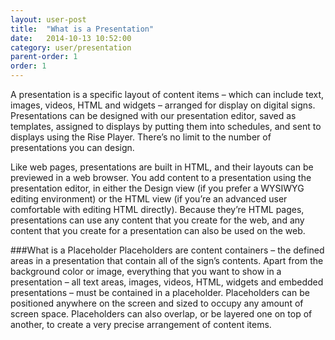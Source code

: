 ```yaml
---
layout: user-post
title:  "What is a Presentation"
date:   2014-10-13 10:52:00
category: user/presentation
parent-order: 1
order: 1
---
```


A presentation is a specific layout of content items – which can include text, images, videos, HTML and widgets – arranged for display on digital signs.  Presentations can be designed with our presentation editor, saved as templates, assigned to displays by putting them into schedules, and sent to displays using the Rise Player.  There’s no limit to the number of presentations you can design.
 
Like web pages, presentations are built in HTML, and their layouts can be previewed in a web browser.  You add content to a presentation using the presentation editor, in either the Design view (if you prefer a WYSIWYG editing environment) or the HTML view (if you’re an advanced user comfortable with editing HTML directly).  Because they’re HTML pages, presentations can use any content that you create for the web, and any content that you create for a presentation can also be used on the web.


###What is a Placeholder
Placeholders are content containers – the defined areas in a presentation that contain all of the sign’s contents.  Apart from the background color or image, everything that you want to show in a presentation – all text areas, images, videos, HTML, widgets and embedded presentations – must be contained in a placeholder.  Placeholders can be positioned anywhere on the screen and sized to occupy any amount of screen space.  Placeholders can also overlap, or be layered one on top of another, to create a very precise arrangement of content items.  